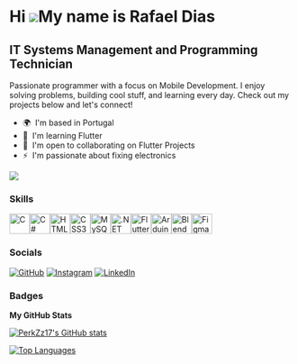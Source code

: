 Hi ![](https://user-images.githubusercontent.com/18350557/176309783-0785949b-9127-417c-8b55-ab5a4333674e.gif)My name is Rafael Dias
===================================================================================================================================

IT Systems Management and Programming Technician
------------------------------------------------

Passionate programmer with a focus on Mobile Development. I enjoy solving problems, building cool stuff, and learning every day. Check out my projects below and let's connect!

* 🌍  I'm based in Portugal
* 🧠  I'm learning Flutter
* 🤝  I'm open to collaborating on Flutter Projects
* ⚡  I'm passionate about fixing electronics

<a href="https://www.github.com/PerkZz17" target="_blank" rel="noreferrer"><img
src="https://img.shields.io/github/followers/PerkZz17?logo=github&style=for-the-badge&color=a855f7&labelColor=27272a" /></a>

### Skills


<p align="left">
<a href="https://docs.microsoft.com/en-us/cpp/?view=msvc-170" target="_blank" rel="noreferrer"><img src="https://raw.githubusercontent.com/danielcranney/readme-generator/main/public/icons/skills/c-colored.svg" width="36" height="36" alt="C" /></a><a href="https://docs.microsoft.com/en-us/dotnet/csharp/" target="_blank" rel="noreferrer"><img src="https://raw.githubusercontent.com/danielcranney/readme-generator/main/public/icons/skills/csharp-colored.svg" width="36" height="36" alt="C#" /></a><a href="https://developer.mozilla.org/en-US/docs/Glossary/HTML5" target="_blank" rel="noreferrer"><img src="https://raw.githubusercontent.com/danielcranney/readme-generator/main/public/icons/skills/html5-colored.svg" width="36" height="36" alt="HTML5" /></a><a href="https://www.w3.org/TR/CSS/#css" target="_blank" rel="noreferrer"><img src="https://raw.githubusercontent.com/danielcranney/readme-generator/main/public/icons/skills/css3-colored.svg" width="36" height="36" alt="CSS3" /></a><a href="https://www.mysql.com/" target="_blank" rel="noreferrer"><img src="https://raw.githubusercontent.com/danielcranney/readme-generator/main/public/icons/skills/mysql-colored.svg" width="36" height="36" alt="MySQL" /></a><a href="https://dotnet.microsoft.com/en-us/" target="_blank" rel="noreferrer"><img src="https://raw.githubusercontent.com/danielcranney/readme-generator/main/public/icons/skills/dot-net-colored.svg" width="36" height="36" alt=".NET" /></a><a href="https://flutter.dev/" target="_blank" rel="noreferrer"><img src="https://raw.githubusercontent.com/danielcranney/readme-generator/main/public/icons/skills/flutter-colored.svg" width="36" height="36" alt="Flutter" /></a><a href="https://store.arduino.cc/?gclid=Cj0KCQjw2eilBhCCARIsAG0Pf8uueBifykWcsSS4LPESeGQfxGVKJYnzV7bz471XfknQJy_1VINVWM8aAkLtEALw_wcB" target="_blank" rel="noreferrer"><img src="https://raw.githubusercontent.com/danielcranney/readme-generator/main/public/icons/skills/arduino-colored.svg" width="36" height="36" alt="Arduino" /></a><a href="https://www.blender.org/" target="_blank" rel="noreferrer"><img src="https://raw.githubusercontent.com/danielcranney/readme-generator/main/public/icons/skills/blender-colored.svg" width="36" height="36" alt="Blender" /></a><a href="https://www.figma.com/" target="_blank" rel="noreferrer"><img src="https://raw.githubusercontent.com/danielcranney/readme-generator/main/public/icons/skills/figma-colored.svg" width="36" height="36" alt="Figma" /></a>
</p>


### Socials

<p align="left">
  <a href="https://www.github.com/PerkZz17" target="_blank" rel="noreferrer"><img src="https://img.shields.io/badge/GitHub-PerkZz17-%23181717?style=for-the-badge&logo=github" alt="GitHub" /></a>
  <a href="http://www.instagram.com/rafaeldias_17" target="_blank" rel="noreferrer"> <img src="https://img.shields.io/badge/Instagram-rafaeldias__17-%23E4405F?style=for-the-badge&logo=instagram&logoColor=white" alt="Instagram" /></a>
  <a href="https://www.linkedin.com/in/rafael-dias-00a116224/?locale=en_US" target="_blank" rel="noreferrer"><img src="https://img.shields.io/badge/LinkedIn-Rafael%20Dias-%230077B5?style=for-the-badge&logo=linkedin" alt="LinkedIn" /></a>
</p>

### Badges

<b>My GitHub Stats</b>

<a href="http://www.github.com/PerkZz17"><img src="https://github-readme-stats.vercel.app/api?username=PerkZz17&show_icons=true&hide=&count_private=true&title_color=a855f7&text_color=facc15&icon_color=a855f7&bg_color=27272a&hide_border=true&show_icons=true" alt="PerkZz17's GitHub stats" /></a>

<a href="https://github.com/PerkZz17" align="left"><img src="https://github-readme-stats.vercel.app/api/top-langs/?username=PerkZz17&langs_count=10&title_color=a855f7&text_color=facc15&icon_color=a855f7&bg_color=27272a&hide_border=true&locale=en&custom_title=Top%20%Languages" alt="Top Languages" /></a>
